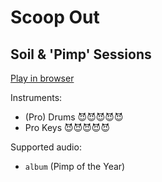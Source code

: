 # Scoop Out

## Soil & 'Pimp' Sessions


[Play in browser](http://pages.cs.wisc.edu/~tolly/customs/?title=scoop-out&artist=soil-and-pimp-sessions)

Instruments:

  * (Pro) Drums 😈😈😈😈😈
  * Pro Keys 😈😈😈😈😈

Supported audio:

  * `album` (Pimp of the Year)

